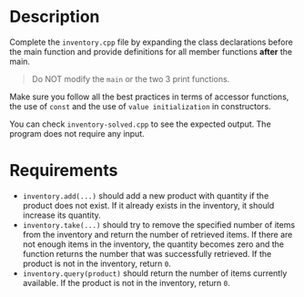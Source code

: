 # Description
Complete the ```inventory.cpp``` file by expanding the class declarations before the main function and provide definitions for all member functions __after__ the main.

> Do NOT modify the ```main``` or the two 3 print functions.

Make sure you follow all the best practices in terms of accessor functions, the use of ```const``` and the use of ```value initialization``` in constructors.

You can check ```inventory-solved.cpp``` to see the expected output. The program does not require any input.

# Requirements
* ```inventory.add(...)``` should add a new product with quantity if the product does not exist. If it already exists in the inventory, it should increase its quantity.
* ```inventory.take(...)``` should try to remove the specified number of items from the inventory and return the number of retrieved items. If there are not enough items in the inventory, the quantity becomes zero and the function returns the number that was successfully retrieved. If the product is not in the inventory, return ```0```.
* ```inventory.query(product)``` should return the number of items currently available. If the product is not in the inventory, return ```0```.

